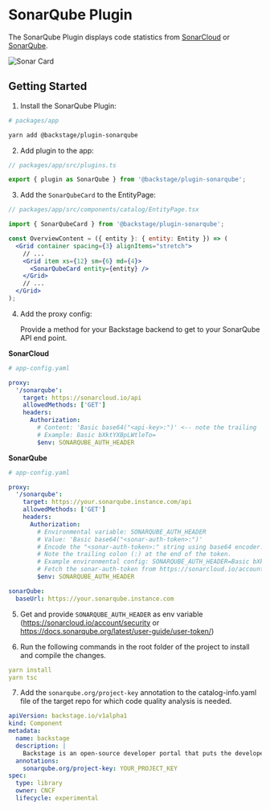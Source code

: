 # SonarQube Plugin

The SonarQube Plugin displays code statistics from [SonarCloud](https://sonarcloud.io) or [SonarQube](https://sonarqube.com).

![Sonar Card](./docs/sonar-card.png)

## Getting Started

1. Install the SonarQube Plugin:

```bash
# packages/app

yarn add @backstage/plugin-sonarqube
```

2. Add plugin to the app:

```js
// packages/app/src/plugins.ts

export { plugin as SonarQube } from '@backstage/plugin-sonarqube';
```

3. Add the `SonarQubeCard` to the EntityPage:

```jsx
// packages/app/src/components/catalog/EntityPage.tsx

import { SonarQubeCard } from '@backstage/plugin-sonarqube';

const OverviewContent = ({ entity }: { entity: Entity }) => (
  <Grid container spacing={3} alignItems="stretch">
    // ...
    <Grid item xs={12} sm={6} md={4}>
      <SonarQubeCard entity={entity} />
    </Grid>
    // ...
  </Grid>
);
```

4. Add the proxy config:

   Provide a method for your Backstage backend to get to your SonarQube API end point.

**SonarCloud**

```yaml
# app-config.yaml

proxy:
  '/sonarqube':
    target: https://sonarcloud.io/api
    allowedMethods: ['GET']
    headers:
      Authorization:
        # Content: 'Basic base64("<api-key>:")' <-- note the trailing ':'
        # Example: Basic bXktYXBpLWtleTo=
        $env: SONARQUBE_AUTH_HEADER
```

**SonarQube**

```yaml
# app-config.yaml

proxy:
  '/sonarqube':
    target: https://your.sonarqube.instance.com/api
    allowedMethods: ['GET']
    headers:
      Authorization:
        # Environmental variable: SONARQUBE_AUTH_HEADER
        # Value: 'Basic base64("<sonar-auth-token>:")'
        # Encode the "<sonar-auth-token>:" string using base64 encoder.
        # Note the trailing colon (:) at the end of the token.
        # Example environmental config: SONARQUBE_AUTH_HEADER=Basic bXktYXBpLWtleTo=
        # Fetch the sonar-auth-token from https://sonarcloud.io/account/security/
        $env: SONARQUBE_AUTH_HEADER

sonarQube:
  baseUrl: https://your.sonarqube.instance.com
```

5. Get and provide `SONARQUBE_AUTH_HEADER` as env variable (https://sonarcloud.io/account/security or https://docs.sonarqube.org/latest/user-guide/user-token/)

6. Run the following commands in the root folder of the project to install and compile the changes.

```yaml
yarn install
yarn tsc
```

7. Add the `sonarqube.org/project-key` annotation to the catalog-info.yaml file of the target repo for which code quality analysis is needed.

```yaml
apiVersion: backstage.io/v1alpha1
kind: Component
metadata:
  name: backstage
  description: |
    Backstage is an open-source developer portal that puts the developer experience first.
  annotations:
    sonarqube.org/project-key: YOUR_PROJECT_KEY
spec:
  type: library
  owner: CNCF
  lifecycle: experimental
```

